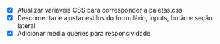- [x] Atualizar variáveis CSS para corresponder a paletas.css
- [x] Descomentar e ajustar estilos do formulário, inputs, botão e seção lateral
- [x] Adicionar media queries para responsividade

